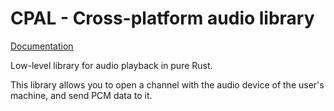 # CPAL - Cross-platform audio library

[Documentation](https://docs.rs/cpal)

Low-level library for audio playback in pure Rust.

This library allows you to open a channel with the audio device of the user's machine, and
send PCM data to it.
